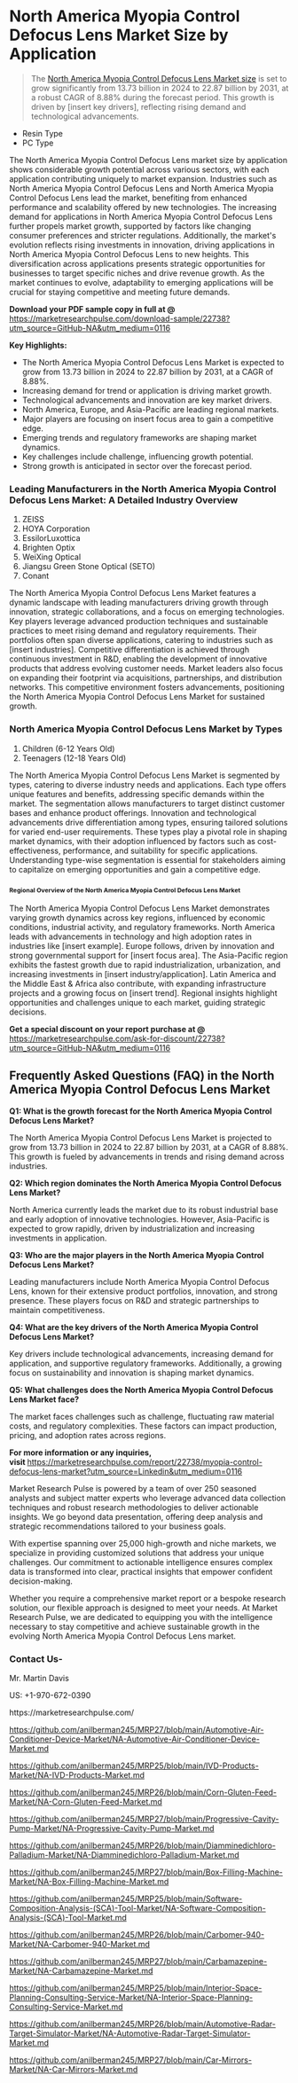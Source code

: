 <h1>North America Myopia Control Defocus Lens Market&nbsp;Size by Application</h1><blockquote><p>The <a href="https://marketresearchpulse.com/download-sample/22738?utm_source=GitHub-NA&amp;utm_medium=0116">North America Myopia Control Defocus Lens Market size</a> is set to grow significantly from 13.73 billion in 2024 to 22.87 billion by 2031, at a robust CAGR of 8.88% during the forecast period. This growth is driven by [insert key drivers], reflecting rising demand and technological advancements.</p></blockquote><ul><li>Resin Type<li> PC Type</li></ul><p>The North America Myopia Control Defocus Lens market size by application shows considerable growth potential across various sectors, with each application contributing uniquely to market expansion. Industries such as North America Myopia Control Defocus Lens and North America Myopia Control Defocus Lens lead the market, benefiting from enhanced performance and scalability offered by new technologies. The increasing demand for applications in North America Myopia Control Defocus Lens further propels market growth, supported by factors like changing consumer preferences and stricter regulations. Additionally, the market's evolution reflects rising investments in innovation, driving applications in North America Myopia Control Defocus Lens to new heights. This diversification across applications presents strategic opportunities for businesses to target specific niches and drive revenue growth. As the market continues to evolve, adaptability to emerging applications will be crucial for staying competitive and meeting future demands.</p><p><strong>Download your PDF sample copy in full at @ </strong><a href="https://marketresearchpulse.com/download-sample/22738?utm_source=GitHub-NA&amp;utm_medium=0116">https://marketresearchpulse.com/download-sample/22738?utm_source=GitHub-NA&amp;utm_medium=0116</a></p><p><strong>Key Highlights: </strong></p><ul><li>The North America Myopia Control Defocus Lens Market is expected to grow from 13.73 billion in 2024 to 22.87 billion by 2031, at a CAGR of 8.88%.</li><li>Increasing demand for trend or application is driving market growth.</li><li>Technological advancements and innovation are key market drivers.</li><li>North America, Europe, and Asia-Pacific are leading regional markets.</li><li>Major players are focusing on insert focus area to gain a competitive edge.</li><li>Emerging trends and regulatory frameworks are shaping market dynamics.</li><li>Key challenges include challenge, influencing growth potential.</li><li>Strong growth is anticipated in sector over the forecast period.</li></ul><h3>Leading Manufacturers in the North America Myopia Control Defocus Lens Market: A Detailed Industry Overview</h3><ol><li>ZEISS</li><li>HOYA Corporation</li><li>EssilorLuxottica</li><li>Brighten Optix</li><li>WeiXing Optical</li><li>Jiangsu Green Stone Optical (SETO)</li><li>Conant</li></ol><div class="flex max-w-full flex-col flex-grow"><div class="min-h-8 text-message flex w-full flex-col items-end gap-2 whitespace-normal break-words [.text-message+&amp;]:mt-5" dir="auto" data-message-author-role="assistant" data-message-id="fd8432e4-4910-450d-b182-61b7bfb0a01f" data-message-model-slug="gpt-4o"><div class="flex w-full flex-col gap-1 empty:hidden first:pt-[3px]"><div class="markdown prose w-full break-words dark:prose-invert light"><p>The North America Myopia Control Defocus Lens Market features a dynamic landscape with leading manufacturers driving growth through innovation, strategic collaborations, and a focus on emerging technologies. Key players leverage advanced production techniques and sustainable practices to meet rising demand and regulatory requirements. Their portfolios often span diverse applications, catering to industries such as [insert industries]. Competitive differentiation is achieved through continuous investment in R&amp;D, enabling the development of innovative products that address evolving customer needs. Market leaders also focus on expanding their footprint via acquisitions, partnerships, and distribution networks. This competitive environment fosters advancements, positioning the North America Myopia Control Defocus Lens Market for sustained growth.</p></div></div></div></div><h3>North America Myopia Control Defocus Lens Market by Types</h3><ol><li>Children (6-12 Years Old)<li> Teenagers (12-18 Years Old)</li></ol><div class="flex max-w-full flex-col flex-grow"><div class="min-h-8 text-message flex w-full flex-col items-end gap-2 whitespace-normal break-words [.text-message+&amp;]:mt-5" dir="auto" data-message-author-role="assistant" data-message-id="084470be-0bb7-4664-bddf-5156b4f41249" data-message-model-slug="gpt-4o-mini"><div class="flex w-full flex-col gap-1 empty:hidden first:pt-[3px]"><div class="markdown prose w-full break-words dark:prose-invert light"><p>The North America Myopia Control Defocus Lens Market is segmented by types, catering to diverse industry needs and applications. Each type offers unique features and benefits, addressing specific demands within the market. The segmentation allows manufacturers to target distinct customer bases and enhance product offerings. Innovation and technological advancements drive differentiation among types, ensuring tailored solutions for varied end-user requirements. These types play a pivotal role in shaping market dynamics, with their adoption influenced by factors such as cost-effectiveness, performance, and suitability for specific applications. Understanding type-wise segmentation is essential for stakeholders aiming to capitalize on emerging opportunities and gain a competitive edge.</p></div></div></div></div><h3><span style="font-size: 11px;">Regional Overview of the North America Myopia Control Defocus Lens Market</span></h3><div class="flex max-w-full flex-col flex-grow"><div class="min-h-8 text-message flex w-full flex-col items-end gap-2 whitespace-normal break-words [.text-message+&amp;]:mt-5" dir="auto" data-message-author-role="assistant" data-message-id="e9038762-ce64-4e30-91c9-9bd413514231" data-message-model-slug="gpt-4o-mini"><div class="flex w-full flex-col gap-1 empty:hidden first:pt-[3px]"><div class="markdown prose w-full break-words dark:prose-invert light"><p>The North America Myopia Control Defocus Lens Market demonstrates varying growth dynamics across key regions, influenced by economic conditions, industrial activity, and regulatory frameworks. North America leads with advancements in technology and high adoption rates in industries like [insert example]. Europe follows, driven by innovation and strong governmental support for [insert focus area]. The Asia-Pacific region exhibits the fastest growth due to rapid industrialization, urbanization, and increasing investments in [insert industry/application]. Latin America and the Middle East &amp; Africa also contribute, with expanding infrastructure projects and a growing focus on [insert trend]. Regional insights highlight opportunities and challenges unique to each market, guiding strategic decisions.</p></div></div></div></div><p><strong>Get a special discount on your report purchase at @ </strong><a href="https://marketresearchpulse.com/ask-for-discount/22738?utm_source=GitHub-NA&amp;utm_medium=0116">https://marketresearchpulse.com/ask-for-discount/22738?utm_source=GitHub-NA&amp;utm_medium=0116</a></p><h2>Frequently Asked Questions (FAQ) in the North America Myopia Control Defocus Lens Market</h2><p><strong>Q1: What is the growth forecast for the North America Myopia Control Defocus Lens Market?</strong></p><p>The North America Myopia Control Defocus Lens Market is projected to grow from 13.73 billion in 2024 to 22.87 billion by 2031, at a CAGR of 8.88%. This growth is fueled by advancements in trends and rising demand across industries.</p><p><strong>Q2: Which region dominates the North America Myopia Control Defocus Lens Market?</strong></p><p>North America currently leads the market due to its robust industrial base and early adoption of innovative technologies. However, Asia-Pacific is expected to grow rapidly, driven by industrialization and increasing investments in application.</p><p><strong>Q3: Who are the major players in the North America Myopia Control Defocus Lens Market?</strong></p><p>Leading manufacturers include North America Myopia Control Defocus Lens, known for their extensive product portfolios, innovation, and strong presence. These players focus on R&amp;D and strategic partnerships to maintain competitiveness.</p><p><strong>Q4: What are the key drivers of the North America Myopia Control Defocus Lens Market?</strong></p><p>Key drivers include technological advancements, increasing demand for application, and supportive regulatory frameworks. Additionally, a growing focus on sustainability and innovation is shaping market dynamics.</p><p><strong>Q5: What challenges does the North America Myopia Control Defocus Lens Market face?</strong></p><p>The market faces challenges such as challenge, fluctuating raw material costs, and regulatory complexities. These factors can impact production, pricing, and adoption rates across regions.</p><p><strong>For more information or any inquiries, visit&nbsp;</strong><a href="https://marketresearchpulse.com/report/22738/myopia-control-defocus-lens-market?utm_source=Linkedin&utm_medium=0116">https://marketresearchpulse.com/report/22738/myopia-control-defocus-lens-market?utm_source=Linkedin&utm_medium=0116</a></p><p>Market Research Pulse is powered by a team of over 250 seasoned analysts and subject matter experts who leverage advanced data collection techniques and robust research methodologies to deliver actionable insights. We go beyond data presentation, offering deep analysis and strategic recommendations tailored to your business goals.</p><p>With expertise spanning over 25,000 high-growth and niche markets, we specialize in providing customized solutions that address your unique challenges. Our commitment to actionable intelligence ensures complex data is transformed into clear, practical insights that empower confident decision-making.</p><p>Whether you require a comprehensive market report or a bespoke research solution, our flexible approach is designed to meet your needs. At Market Research Pulse, we are dedicated to equipping you with the intelligence necessary to stay competitive and achieve sustainable growth in the evolving North America Myopia Control Defocus Lens market.</p><h3><strong>Contact Us-</strong></h3><p>Mr. Martin Davis</p><p>US: +1-970-672-0390</p><p>https://marketresearchpulse.com/</p><p><a href="https://github.com/anilberman245/MRP27/blob/main/Automotive-Air-Conditioner-Device-Market/NA-Automotive-Air-Conditioner-Device-Market.md">https://github.com/anilberman245/MRP27/blob/main/Automotive-Air-Conditioner-Device-Market/NA-Automotive-Air-Conditioner-Device-Market.md</a></p><p><a href="https://github.com/anilberman245/MRP25/blob/main/IVD-Products-Market/NA-IVD-Products-Market.md">https://github.com/anilberman245/MRP25/blob/main/IVD-Products-Market/NA-IVD-Products-Market.md</a></p><p><a href="https://github.com/anilberman245/MRP26/blob/main/Corn-Gluten-Feed-Market/NA-Corn-Gluten-Feed-Market.md">https://github.com/anilberman245/MRP26/blob/main/Corn-Gluten-Feed-Market/NA-Corn-Gluten-Feed-Market.md</a></p><p><a href="https://github.com/anilberman245/MRP27/blob/main/Progressive-Cavity-Pump-Market/NA-Progressive-Cavity-Pump-Market.md">https://github.com/anilberman245/MRP27/blob/main/Progressive-Cavity-Pump-Market/NA-Progressive-Cavity-Pump-Market.md</a></p><p><a href="https://github.com/anilberman245/MRP26/blob/main/Diamminedichloro-Palladium-Market/NA-Diamminedichloro-Palladium-Market.md">https://github.com/anilberman245/MRP26/blob/main/Diamminedichloro-Palladium-Market/NA-Diamminedichloro-Palladium-Market.md</a></p><p><a href="https://github.com/anilberman245/MRP27/blob/main/Box-Filling-Machine-Market/NA-Box-Filling-Machine-Market.md">https://github.com/anilberman245/MRP27/blob/main/Box-Filling-Machine-Market/NA-Box-Filling-Machine-Market.md</a></p><p><a href="https://github.com/anilberman245/MRP25/blob/main/Software-Composition-Analysis-(SCA)-Tool-Market/NA-Software-Composition-Analysis-(SCA)-Tool-Market.md">https://github.com/anilberman245/MRP25/blob/main/Software-Composition-Analysis-(SCA)-Tool-Market/NA-Software-Composition-Analysis-(SCA)-Tool-Market.md</a></p><p><a href="https://github.com/anilberman245/MRP26/blob/main/Carbomer-940-Market/NA-Carbomer-940-Market.md">https://github.com/anilberman245/MRP26/blob/main/Carbomer-940-Market/NA-Carbomer-940-Market.md</a></p><p><a href="https://github.com/anilberman245/MRP27/blob/main/Carbamazepine-Market/NA-Carbamazepine-Market.md">https://github.com/anilberman245/MRP27/blob/main/Carbamazepine-Market/NA-Carbamazepine-Market.md</a></p><p><a href="https://github.com/anilberman245/MRP25/blob/main/Interior-Space-Planning-Consulting-Service-Market/NA-Interior-Space-Planning-Consulting-Service-Market.md">https://github.com/anilberman245/MRP25/blob/main/Interior-Space-Planning-Consulting-Service-Market/NA-Interior-Space-Planning-Consulting-Service-Market.md</a></p><p><a href="https://github.com/anilberman245/MRP26/blob/main/Automotive-Radar-Target-Simulator-Market/NA-Automotive-Radar-Target-Simulator-Market.md">https://github.com/anilberman245/MRP26/blob/main/Automotive-Radar-Target-Simulator-Market/NA-Automotive-Radar-Target-Simulator-Market.md</a></p><p><a href="https://github.com/anilberman245/MRP27/blob/main/Car-Mirrors-Market/NA-Car-Mirrors-Market.md">https://github.com/anilberman245/MRP27/blob/main/Car-Mirrors-Market/NA-Car-Mirrors-Market.md</a></p>
